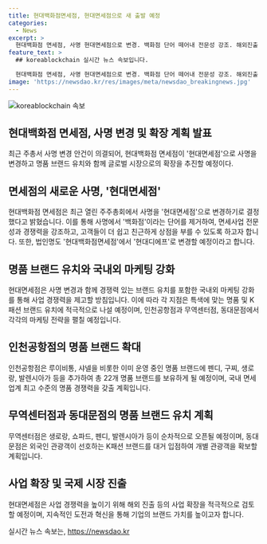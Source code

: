 ```yaml
---
title: 현대백화점면세점, 현대면세점으로 새 출발 예정
categories:
  - News
excerpt: >
  현대백화점 면세점, 사명 현대면세점으로 변경. 백화점 단어 떼어내 전문성 강조. 해외진출 및 명품 브랜드 유치로 경쟁력 제고 박차. 펜디·구찌 등이 인천공항점에 오픈. 무역센터점과 동대문점도 외국인 관심 브랜드 오픈 예정. 현대면세점은 경쟁력 강화와 브랜드 가치 향상을 위한 혁신적인 도전을 추구한다.
feature_text: >
  ## koreablockchain 실시간 뉴스 속보입니다.

  현대백화점 면세점, 사명 현대면세점으로 변경. 백화점 단어 떼어내 전문성 강조. 해외진출 및 명품 브랜드 유치로 경쟁력 제고 박차. 펜디·구찌 등이 인천공항점에 오픈. 무역센터점과 동대문점도 외국인 관심 브랜드 오픈 예정. 현대면세점은 경쟁력 강화와 브랜드 가치 향상을 위한 혁신적인 도전을 추구한다.
image: 'https://newsdao.kr/res/images/meta/newsdao_breakingnews.jpg'
---
```


<p><img src="https://newsdao.kr/res/images/meta/newsdao_breakingnews.jpg" alt="koreablockchain 속보" /></p>

<h2>현대백화점 면세점, 사명 변경 및 확장 계획 발표</h2>

<p data-ke-size="size16">최근 주총서 사명 변경 안건이 의결되어, 현대백화점 면세점이 '현대면세점'으로 사명을 변경하고 명품 브랜드 유치와 함께 글로벌 시장으로의 확장을 추진할 예정이다.</p>

<h2 data-ke-size="size26">면세점의 새로운 사명, '현대면세점'</h2>

<p data-ke-size="size16">현대백화점 면세점은 최근 열린 주주총회에서 사명을 '현대면세점'으로 변경하기로 결정했다고 밝혔습니다. 이를 통해 사명에서 '백화점'이라는 단어를 제거하여, 면세사업 전문성과 경쟁력을 강조하고, 고객들이 더 쉽고 친근하게 상점을 부를 수 있도록 하고자 합니다. 또한, 법인명도 '현대백화점면세점'에서 '현대디에프'로 변경할 예정이라고 합니다.</p>

<h2 data-ke-size="size26">명품 브랜드 유치와 국내외 마케팅 강화</h2>

<p data-ke-size="size16">현대면세점은 사명 변경과 함께 경쟁력 있는 브랜드 유치를 포함한 국내외 마케팅 강화를 통해 사업 경쟁력을 제고할 방침입니다. 이에 따라 각 지점은 특색에 맞는 명품 및 K패션 브랜드 유치에 적극적으로 나설 예정이며, 인천공항점과 무역센터점, 동대문점에서 각각의 마케팅 전략을 펼칠 예정입니다.</p>

<h2 data-ke-size="size26">인천공항점의 명품 브랜드 확대</h2>

<p data-ke-size="size16">인천공항점은 루이비통, 샤넬을 비롯한 이미 운영 중인 명품 브랜드에 펜디, 구찌, 생로랑, 발렌시아가 등을 추가하여 총 22개 명품 브랜드를 보유하게 될 예정이며, 국내 면세업계 최고 수준의 명품 경쟁력을 갖출 계획입니다.</p>

<h2 data-ke-size="size26">무역센터점과 동대문점의 명품 브랜드 유치 계획</h2>

<p data-ke-size="size16">무역센터점은 생로랑, 쇼파드, 펜디, 발렌시아가 등이 순차적으로 오픈될 예정이며, 동대문점은 외국인 관광객이 선호하는 K패션 브랜드를 대거 입점하여 개별 관광객을 확보할 계획입니다.</p>

<h2 data-ke-size="size26">사업 확장 및 국제 시장 진출</h2>

<p data-ke-size="size16">현대면세점은 사업 경쟁력을 높이기 위해 해외 진출 등의 사업 확장을 적극적으로 검토할 예정이며, 지속적인 도전과 혁신을 통해 기업의 브랜드 가치를 높이고자 합니다.</p>
실시간 뉴스 속보는, <a href="https://newsdao.kr" rel="dofollow">https://newsdao.kr</a>



